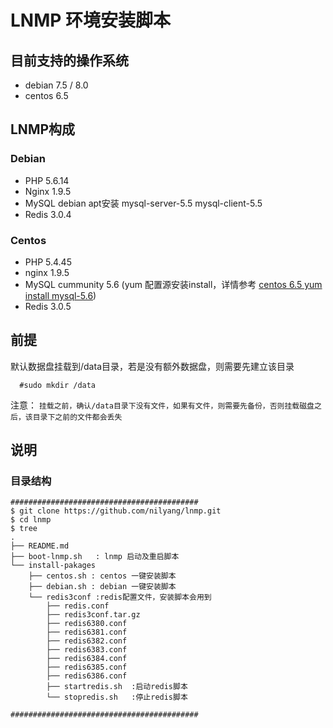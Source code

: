 # LNMP 环境安装脚本

## 目前支持的操作系统

- debian 7.5 / 8.0
- centos 6.5

## LNMP构成

### Debian

- PHP 5.6.14
- Nginx 1.9.5
- MySQL debian apt安装 mysql-server-5.5 mysql-client-5.5
- Redis 3.0.4

### Centos

- PHP 5.4.45
- nginx 1.9.5
- MySQL cummunity 5.6 (yum 配置源安装install，详情参考 [centos 6.5 yum install mysql-5.6](http://my.oschina.net/lxrm/blog/542706))
- Redis 3.0.5

## 前提
  默认数据盘挂载到/data目录，若是没有额外数据盘，则需要先建立该目录
```
  #sudo mkdir /data
```

  注意： `挂载之前，确认/data目录下没有文件，如果有文件，则需要先备份，否则挂载磁盘之后，该目录下之前的文件都会丢失`
  
## 说明


### 目录结构
```
##########################################
$ git clone https://github.com/nilyang/lnmp.git 
$ cd lnmp
$ tree
.
├── README.md  
├── boot-lnmp.sh   : lnmp 启动及重启脚本
└── install-pakages
    ├── centos.sh : centos 一键安装脚本
    ├── debian.sh : debian 一键安装脚本
    └── redis3conf :redis配置文件，安装脚本会用到
        ├── redis.conf
        ├── redis3conf.tar.gz
        ├── redis6380.conf
        ├── redis6381.conf
        ├── redis6382.conf
        ├── redis6383.conf
        ├── redis6384.conf
        ├── redis6385.conf
        ├── redis6386.conf
        ├── startredis.sh  :启动redis脚本
        └── stopredis.sh   :停止redis脚本

##########################################

```
